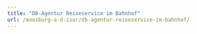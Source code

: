```yaml
---
title: "DB-Agentur Reiseservice im Bahnhof"
url: /moosburg-a-d-isar/db-agentur-reiseservice-im-bahnhof/
---
```

